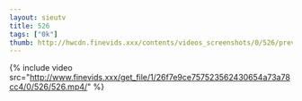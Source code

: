 ```yaml
--- 
layout: sieutv
title: 526
tags: ["0k"]
thumb: http://hwcdn.finevids.xxx/contents/videos_screenshots/0/526/preview.mp4.jpg
---
```

{% include video src="http://www.finevids.xxx/get_file/1/26f7e9ce757523562430654a73a78cc4/0/526/526.mp4/" %} 
